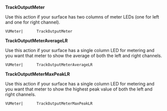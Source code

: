 **TrackOutputMeter**

Use this action if your surface has two columns of meter LEDs (one for left and one for right channel).

```
VUMeter|      TrackOutputMeter
```

**TrackOutputMeterAverageLR**

Use this action if your surface has a single column LED for metering and you want that meter to show the average of both the left and right channels.

```
VUMeter|      TrackOutputMeterAverageLR
```

**TrackOutputMeterMaxPeakLR**

Use this action if your surface has a single column LED for metering and you want that meter to show the highest peak value of both the left and right channels.

```
VUMeter|      TrackOutputMeterMaxPeakLR
```